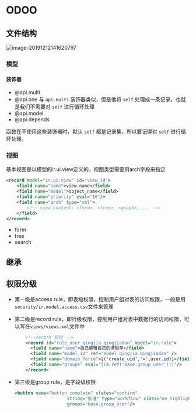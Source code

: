 # ODOO

## 文件结构

![image-20191212141620797](/home/senlan/.config/Typora/typora-user-images/image-20191212141620797.png)

### 模型

#### 装饰器

- @api.multi
- @api.one
与 `api.multi` 装饰器类似，但是他将 `self` 处理成一条记录，也就是我们不需要对 `self` 进行循环处理
- @api.model
- @api.depends

函数在不使用这些装饰器时，默认 `self` 都是记录集，所以要记得对 `self` 进行循环处理。

### 视图

基本视图是以模型的ir.ui.view定义的，视图类型需要用arch字段来指定

```xml
<record model="ir.ui.view" id="view_id">
    <field name="name">view.name</field>
    <field name="model">object_name</field>
    <field name="priority" eval="16"/>
    <field name="arch" type="xml">
        <!-- view content: <form>, <tree>, <graph>, ... -->
    </field>
</record>
```

- form
- tree
- search

## 继承



## 权限分级

- 第一级是access rule，即表级权限，控制用户组对表的访问权限，一般是用`security/ir.model.access.csv`文件来管理

- 第二级是record rule，即行级权限，控制用户组对表中数据行的访问权限，可以写在`views/views.xml`文件中

  ```XMl
      <!--record 规则 -->
      <record id="rule_user_qingjia_qingjiadan" model="ir.rule">
        <field name="name">自己编辑自己的请假单</field>
        <field name="model_id" ref="model_qingjia_qingjiadan" />
        <field name="domain_force">[('create_uid','=',user.id)]</field>
        <field name="groups" eval="[(4,ref('base.group_user'))]"/>
      </record>
  ```

- 第三级是group rule，是字段级权限

  ```XML
  <button name="button_complete" states="confirm"
                      string="批准" type="workflow" class="oe_highlight"
                      groups="base.group_user"/>
  ```

